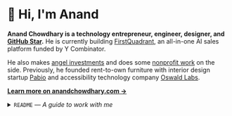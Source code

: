 # 👋 Hi, I'm Anand

**Anand Chowdhary is a technology entrepreneur, engineer, designer, and [GitHub Star](https://stars.github.com/profiles/anandchowdhary/).** He is currently building [FirstQuadrant](https://firstquadrant.ai), an all-in-one AI sales platform funded by Y Combinator.

He also makes [angel investments](https://chowdhary.co) and does some [nonprofit work](https://chowdhary.org) on the side. Previously, he founded rent-to-own furniture with interior design startup [Pabio](https://pabio.com) and accessibility technology company [Oswald Labs](https;//oswaldlabs.com).

[**Learn more on anandchowdhary.com →**](https://anandchowdhary.com)

<details>
  <summary><code>README</code> — <em>A guide to work with me</em></summary>

## Pronounciation

`/ɑnʌnð t͡ʃŏɖʱɹi/` (similar to _Aah-nun'd Cho-dree_).

## About me

- I made my first website and [published](https://web.archive.org/web/20081019093430/http://www.namah.org:80/anand/) it to the web when I was ten years old. I'm <code title="Last updated on August 8, 2024">26.62</code> now.
- I'm from New Delhi and have lived in Enschede, Groningen, San Francisco, and now Utrecht.
- I track all my [habits, travel, and biomarkers](https://anandchowdhary.com/life), and they have an API (yes, really).
- Apart from my day (+night) job, I also advise early-stage startups and contribute to open source projects.

## Quirks

- When in long meetings, I tend to get distracted and often find myself <kbd>⌘</kbd>+<kbd>↹</kbd>-ing to a different window (I used to previously catch myself using my phone, so I keep it away from me now). I'm working on this but please call me out if you notice I'm not paying attention.
- I typically work long hours, so you might receive an email or Slack message from me at unholy hours; you don't have to read or reply immediately if you're not working, and I don't expect you to work at the same times.
- I'm still learning how to transition from designer/developer/hacker/etc. to manager, so you'll likely have to bare with my lack of discipline when it comes to important managerial responsibilities like setting up projects well in advance and providing useful feedback.
- I tend to think and talk fast, so I might jump in while someone is still talking and try to finish their thought. This is also something I'm working on, so if you say "Let me finish", it'll make me feel like I'm a prick and make me much more conscious of this.
- My co-founder Carlo told me that I am "very good at things \[I] want to do, and so bad at things I don't want to do". I want to do a better job at tasks that are important, but those I'm not particular excited about.

## What I value & how you can help me

- **Keeping things in the open:** Just like this README, I keep my [OKRs](https://github.com/AnandChowdhary/okrs), [life and health data](https://github.com/AnandChowdhary/life), and everything else I can, public. If it's not public, it's shared internally with the team (e.g., my calendar, Pabio finance details, and life updates). I value transparency, even in the little things like posting in Slack channels rather than direct messages.
- **Feed me back:** I ask for feedback. If we have a one-on-one meeting, I highly value receiving feedback on how I can improve personally, do my job better, or help you do your job better. This also applies to my personal relationships.

## License

This text is shared under a Creative Commons Attribution 4.0 International license ([CC BY 4.0](./LICENSE)). It was inspired by the READMEs of [Quinn Slack](https://handbook.sourcegraph.com/team/ceo/) and fellow YC founders [Tim Glaser](https://posthog.com/handbook/company/team/tim-glaser) and [Sid Sijbrandij](https://about.gitlab.com/handbook/ceo/).

</details>
